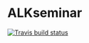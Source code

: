 # ALKseminar
<!-- badges: start -->
[![Travis build status](https://travis-ci.com/akimanabe/ALKseminar.svg?branch=master)](https://travis-ci.com/akimanabe/ALKseminar)
<!-- badges: end -->
